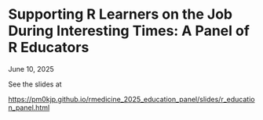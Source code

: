 # Supporting R Learners on the Job During Interesting Times: A Panel of R Educators

June 10, 2025

See the slides at 

<https://pm0kjp.github.io/rmedicine_2025_education_panel/slides/r_education_panel.html>